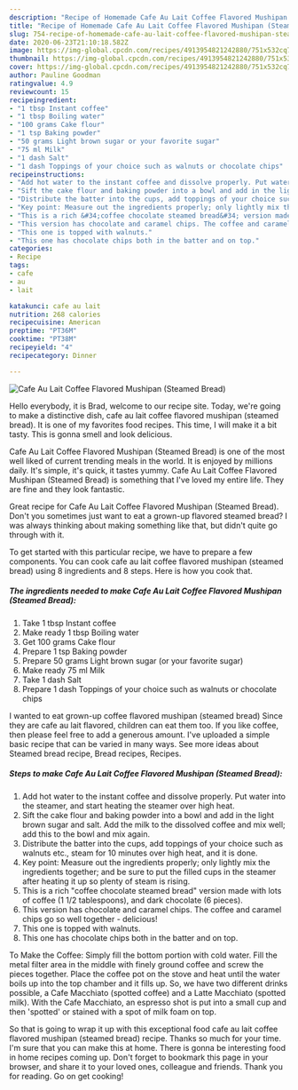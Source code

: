 ```yaml
---
description: "Recipe of Homemade Cafe Au Lait Coffee Flavored Mushipan (Steamed Bread)"
title: "Recipe of Homemade Cafe Au Lait Coffee Flavored Mushipan (Steamed Bread)"
slug: 754-recipe-of-homemade-cafe-au-lait-coffee-flavored-mushipan-steamed-bread
date: 2020-06-23T21:10:18.582Z
image: https://img-global.cpcdn.com/recipes/4913954821242880/751x532cq70/cafe-au-lait-coffee-flavored-mushipan-steamed-bread-recipe-main-photo.jpg
thumbnail: https://img-global.cpcdn.com/recipes/4913954821242880/751x532cq70/cafe-au-lait-coffee-flavored-mushipan-steamed-bread-recipe-main-photo.jpg
cover: https://img-global.cpcdn.com/recipes/4913954821242880/751x532cq70/cafe-au-lait-coffee-flavored-mushipan-steamed-bread-recipe-main-photo.jpg
author: Pauline Goodman
ratingvalue: 4.9
reviewcount: 15
recipeingredient:
- "1 tbsp Instant coffee"
- "1 tbsp Boiling water"
- "100 grams Cake flour"
- "1 tsp Baking powder"
- "50 grams Light brown sugar or your favorite sugar"
- "75 ml Milk"
- "1 dash Salt"
- "1 dash Toppings of your choice such as walnuts or chocolate chips"
recipeinstructions:
- "Add hot water to the instant coffee and dissolve properly. Put water into the steamer, and start heating the steamer over high heat."
- "Sift the cake flour and baking powder into a bowl and add in the light brown sugar and salt. Add the milk to the dissolved coffee and mix well; add this to the bowl and mix again."
- "Distribute the batter into the cups, add toppings of your choice such as walnuts etc., steam for 10 minutes over high heat, and it is done."
- "Key point: Measure out the ingredients properly; only lightly mix the ingredients together; and be sure to put the filled cups in the steamer after heating it up so plenty of steam is rising."
- "This is a rich &#34;coffee chocolate steamed bread&#34; version made with lots of coffee (1 1/2 tablespoons), and dark chocolate (6 pieces)."
- "This version has chocolate and caramel chips. The coffee and caramel chips go so well together - delicious!"
- "This one is topped with walnuts."
- "This one has chocolate chips both in the batter and on top."
categories:
- Recipe
tags:
- cafe
- au
- lait

katakunci: cafe au lait 
nutrition: 268 calories
recipecuisine: American
preptime: "PT36M"
cooktime: "PT38M"
recipeyield: "4"
recipecategory: Dinner

---
```



![Cafe Au Lait Coffee Flavored Mushipan (Steamed Bread)](https://img-global.cpcdn.com/recipes/4913954821242880/751x532cq70/cafe-au-lait-coffee-flavored-mushipan-steamed-bread-recipe-main-photo.jpg)

Hello everybody, it is Brad, welcome to our recipe site. Today, we're going to make a distinctive dish, cafe au lait coffee flavored mushipan (steamed bread). It is one of my favorites food recipes. This time, I will make it a bit tasty. This is gonna smell and look delicious.

Cafe Au Lait Coffee Flavored Mushipan (Steamed Bread) is one of the most well liked of current trending meals in the world. It is enjoyed by millions daily. It's simple, it's quick, it tastes yummy. Cafe Au Lait Coffee Flavored Mushipan (Steamed Bread) is something that I've loved my entire life. They are fine and they look fantastic.

Great recipe for Cafe Au Lait Coffee Flavored Mushipan (Steamed Bread). Don&#39;t you sometimes just want to eat a grown-up flavored steamed bread? I was always thinking about making something like that, but didn&#39;t quite go through with it.


To get started with this particular recipe, we have to prepare a few components. You can cook cafe au lait coffee flavored mushipan (steamed bread) using 8 ingredients and 8 steps. Here is how you cook that.

<!--inarticleads1-->

##### The ingredients needed to make Cafe Au Lait Coffee Flavored Mushipan (Steamed Bread):

1. Take 1 tbsp Instant coffee
1. Make ready 1 tbsp Boiling water
1. Get 100 grams Cake flour
1. Prepare 1 tsp Baking powder
1. Prepare 50 grams Light brown sugar (or your favorite sugar)
1. Make ready 75 ml Milk
1. Take 1 dash Salt
1. Prepare 1 dash Toppings of your choice such as walnuts or chocolate chips


I wanted to eat grown-up coffee flavored mushipan (steamed bread) Since they are cafe au lait flavored, children can eat them too. If you like coffee, then please feel free to add a generous amount. I&#39;ve uploaded a simple basic recipe that can be varied in many ways. See more ideas about Steamed bread recipe, Bread recipes, Recipes. 

<!--inarticleads2-->

##### Steps to make Cafe Au Lait Coffee Flavored Mushipan (Steamed Bread):

1. Add hot water to the instant coffee and dissolve properly. Put water into the steamer, and start heating the steamer over high heat.
1. Sift the cake flour and baking powder into a bowl and add in the light brown sugar and salt. Add the milk to the dissolved coffee and mix well; add this to the bowl and mix again.
1. Distribute the batter into the cups, add toppings of your choice such as walnuts etc., steam for 10 minutes over high heat, and it is done.
1. Key point: Measure out the ingredients properly; only lightly mix the ingredients together; and be sure to put the filled cups in the steamer after heating it up so plenty of steam is rising.
1. This is a rich &#34;coffee chocolate steamed bread&#34; version made with lots of coffee (1 1/2 tablespoons), and dark chocolate (6 pieces).
1. This version has chocolate and caramel chips. The coffee and caramel chips go so well together - delicious!
1. This one is topped with walnuts.
1. This one has chocolate chips both in the batter and on top.


To Make the Coffee: Simply fill the bottom portion with cold water. Fill the metal filter area in the middle with finely ground coffee and screw the pieces together. Place the coffee pot on the stove and heat until the water boils up into the top chamber and it fills up. So, we have two different drinks possible, a Cafe Macchiato (spotted coffee) and a Latte Macchiato (spotted milk). With the Cafe Macchiato, an espresso shot is put into a small cup and then &#39;spotted&#39; or stained with a spot of milk foam on top. 

So that is going to wrap it up with this exceptional food cafe au lait coffee flavored mushipan (steamed bread) recipe. Thanks so much for your time. I'm sure that you can make this at home. There is gonna be interesting food in home recipes coming up. Don't forget to bookmark this page in your browser, and share it to your loved ones, colleague and friends. Thank you for reading. Go on get cooking!
